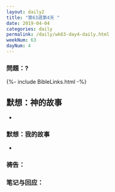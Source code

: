```yaml
---
layout: daily2
title: "第63週第4天 "
date: 2019-04-04
categories: daily
permalink: /daily/wk63-day4-daily.html
weekNum: 63
dayNum: 4
---
```


### 問題：?
 
{%- include BibleLinks.html -%}

## 默想：神的故事
+ 

### 默想：我的故事
+ 

### 祷告：

### 笔记与回应：
